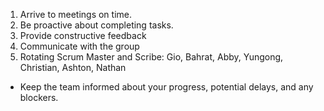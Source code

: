 1. Arrive to meetings on time.
2. Be proactive about completing tasks.
3. Provide constructive feedback
4. Communicate with the group
5. Rotating Scrum Master and Scribe: Gio, Bahrat, Abby, Yungong, Christian, Ashton, Nathan
 - Keep the team informed about your progress, potential delays, and any blockers.
